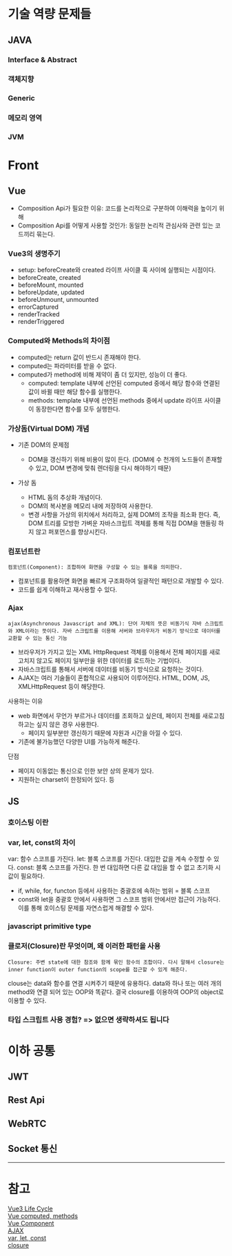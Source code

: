 # 기술 역량 문제들

## JAVA

### Interface & Abstract

### 객체지향

### Generic

### 메모리 영역

### JVM

# Front

## Vue

- Composition Api가 필요한 이유: 코드를 논리적으로 구분하여 이해력을 높이기 위해
- Composition Api를 어떻게 사용할 것인가: 동일한 논리적 관심사와 관련 있는 코드끼리 묶는다.

### Vue3의 생명주기

- setup: beforeCreate와 created 라이프 사이클 훅 사이에 실행되는 시점이다.
- beforeCreate, created
- beforeMount, mounted
- beforeUpdate, updated
- beforeUnmount, unmounted
- errorCaptured
- renderTracked
- renderTriggered

### Computed와 Methods의 차이점

- computed는 return 값이 반드시 존재해야 한다.
- computed는 파라미터를 받을 수 없다.
- computed가 method에 비해 제약이 좀 더 있지만, 성능이 더 좋다.
  - computed: template 내부에 선언된 computed 중에서 해당 함수와 연결된 값이 바뀔 때만 해당 함수를 실행한다.
  - methods: template 내부에 선언된 methods 중에서 update 라이프 사이클이 동장한다면 함수를 모두 실행한다.

### 가상돔(Virtual DOM) 개념

- 기존 DOM의 문제점

  - DOM을 갱신하기 위해 비용이 많이 든다. (DOM에 수 천개의 노드들이 존재할 수 있고, DOM 변경에 맞춰 렌더링을 다시 해야하기 때문)

- 가상 돔
  - HTML 돔의 추상화 개념이다.
  - DOM의 복사본을 메모리 내에 저장하여 사용한다.
  - 변경 사항을 가상의 위치에서 처리하고, 실제 DOM의 조작을 최소화 한다. 즉, DOM 트리를 모방한 가벼운 자바스크립트 객체를 통해 직접 DOM을 핸들링 하지 않고 퍼포먼스를 향상시킨다.

### 컴포넌트란

```
컴포넌트(Component): 조합하여 화면을 구성할 수 있는 블록을 의미한다.
```

- 컴포넌트를 활용하면 화면을 빠르게 구조화하여 일괄적인 패턴으로 개발할 수 있다.
- 코드를 쉽게 이해하고 재사용할 수 있다.

### Ajax

```
ajax(Asynchronous Javascript and XML): 단어 자체의 뜻은 비동기식 자바 스크립트와 XML이라는 뜻이다. 자바 스크립트를 이용해 서버와 브라우저가 비동기 방식으로 데이터를 교환할 수 있는 통신 기능
```

- 브라우저가 가지고 있는 XML HttpRequest 객체를 이용해서 전체 페이지를 새로 고치지 않고도 페이지 일부만을 위한 데이터를 로드하는 기법이다.
- 자바스크립트를 통해서 서버에 데이터를 비동기 방식으로 요청하는 것이다.
- AJAX는 여러 기술들이 혼합적으로 사용되어 이루어진다. HTML, DOM, JS, XMLHttpRequest 등이 해당한다.

사용하는 이유

- web 화면에서 무언가 부르거나 데이터를 조회하고 싶은데, 페이지 전체를 새로고침하고는 싶지 않은 경우 사용한다.
  - 페이지 일부분만 갱신하기 때문에 자원과 시간을 아낄 수 있다.
- 기존에 불가능했던 다양한 UI를 가능하게 해준다.

단점

- 페이지 이동없는 통신으로 인한 보안 상의 문제가 있다.
- 지원하는 charset이 한정되어 있다. 등

## JS

### 호이스팅 이란

### var, let, const의 차이

var: 함수 스코프를 가진다.
let: 블록 스코프를 가진다. 대입한 값을 계속 수정할 수 있다.
const: 블록 스코프를 가진다. 한 번 대입하면 다른 값 대입을 할 수 없고 초기화 시 값이 필요하다.

- if, while, for, functon 등에서 사용하는 중괄호에 속하는 범위 = 블록 스코프
- const와 let을 중괄호 안에서 사용하면 그 스코프 범위 안에서만 접근이 가능하다. 이를 통해 호이스팅 문제를 자연스럽게 해결할 수 있다.

### javascript primitive type

### 클로저(Closure)란 무엇이며, 왜 이러한 패턴을 사용

```
Closure: 주변 state에 대한 참조와 함께 묶인 함수의 조합이다. 다시 말해서 closure는 inner function이 outer function의 scope를 접근할 수 있게 해준다.
```

clouse는 data와 함수를 연결 시켜주기 때문에 유용하다. data와 하나 또는 여러 개의 method와 연결 되어 있는 OOP와 똑같다. 결국 closure를 이용하여 OOP의 object로 이용할 수 있다.

### 타입 스크립트 사용 경험? => 없으면 생략하셔도 됩니다

# 이하 공통

## JWT

## Rest Api

## WebRTC

## Socket 통신

---

# 참고

[Vue3 Life Cycle](https://v3.ko.vuejs.org/guide/composition-api-lifecycle-hooks.html)  
[Vue computed, methods](https://kamang-it.tistory.com/entry/Vue23computed-%EA%B7%B8%EB%A6%AC%EA%B3%A0-methods%EC%99%80%EC%9D%98-%EC%B0%A8%EC%9D%B4featwatch)  
[Vue Component](https://velog.io/@sms8377/Javascript-Vue-%EC%97%90%EC%84%9C-%EC%BB%B4%ED%8F%AC%EB%84%8C%ED%8A%B8%EB%9E%80)  
[AJAX](https://velog.io/@surim014/AJAX%EB%9E%80-%EB%AC%B4%EC%97%87%EC%9D%B8%EA%B0%80)  
[var, let, const](https://github.com/gyoogle/tech-interview-for-developer/blob/master/Language/%5BJavascript%5D%20ES2015%2B%20%EC%9A%94%EC%95%BD%20%EC%A0%95%EB%A6%AC.md)  
[closure](https://github.com/gyoogle/tech-interview-for-developer/blob/master/Language/%5BJavascript%5D%20Closure.md)
